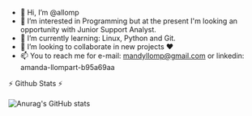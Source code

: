 - 👋 Hi, I’m @allomp
- 👀 I’m interested in Programming but at the present I'm looking an opportunity with Junior Support Analyst.
- 🌱 I’m currently learning: Linux, Python and Git.
- 💞️ I’m looking to collaborate in new projects ♥
- 📫 You to reach me for e-mail: mandyllomp@gmail.com or linkedin: amanda-llompart-b95a69aa

⚡ Github Stats ⚡
<br>
</br>
![Anurag's GitHub stats](https://github-readme-stats.vercel.app/api?username=allomp&theme=jolly&show_icons=true)


<!---
allomp/allomp is a ✨ special ✨ repository because its `README.md` (this file) appears on your GitHub profile.
You can click the Preview link to take a look at your changes.
--->

